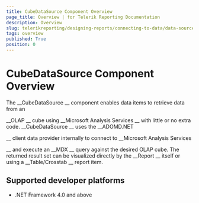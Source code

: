 ```yaml
---
title: CubeDataSource Component Overview
page_title: Overview | for Telerik Reporting Documentation
description: Overview
slug: telerikreporting/designing-reports/connecting-to-data/data-source-components/cubedatasource-component/overview
tags: overview
published: True
position: 0
---
```


# CubeDataSource Component Overview



The 
__CubeDataSource
__ component enables data items to retrieve data from an
				
__OLAP
__ cube using 
__Microsoft Analysis Services
__ with
				little or no extra code. 
__CubeDataSource
__ uses the 
__ADOMD.NET
				
__ client data provider internally to connect to 
__Microsoft Analysis Services
				
__ and execute an 
__MDX
__ query against the desired OLAP cube.
				The returned result set can be visualized directly by the 
__Report
__ itself
				or using a 
__Table/Crosstab
__ report item.
			


## Supported developer platforms

* .NET Framework 4.0 and above
            


